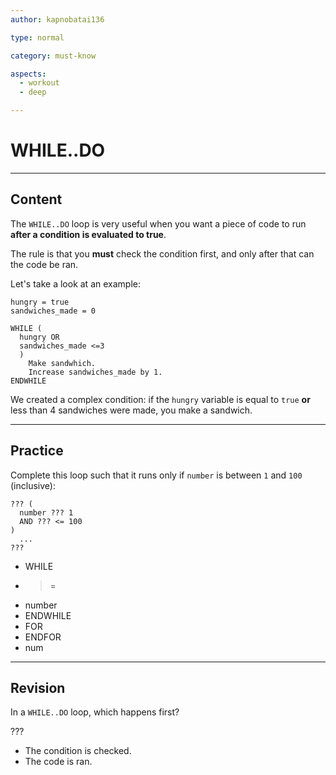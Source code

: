```yaml
---
author: kapnobatai136

type: normal

category: must-know

aspects:
  - workout
  - deep

---
```


# WHILE..DO

---
## Content

The `WHILE..DO` loop is very useful when you want a piece of code to run **after a condition is evaluated to true**. 

The rule is that you **must** check the condition first, and only after that can the code be ran.

Let's take a look at an example:

```plain-text
hungry = true
sandwiches_made = 0

WHILE (
  hungry OR 
  sandwiches_made <=3
  )
    Make sandwhich.
    Increase sandwiches_made by 1.
ENDWHILE
```

We created a complex condition: if the `hungry` variable is equal to `true` **or** less than 4 sandwiches were made, you make a sandwich.

---
## Practice

Complete this loop such that it runs only if `number` is between `1` and `100` (inclusive):

```plain-text
??? (
  number ??? 1 
  AND ??? <= 100
)
  ...
???
```

* WHILE
* >=
* number
* ENDWHILE
* FOR
* ENDFOR
* num

---
## Revision

In a `WHILE..DO` loop, which happens first?

???

* The condition is checked.
* The code is ran.